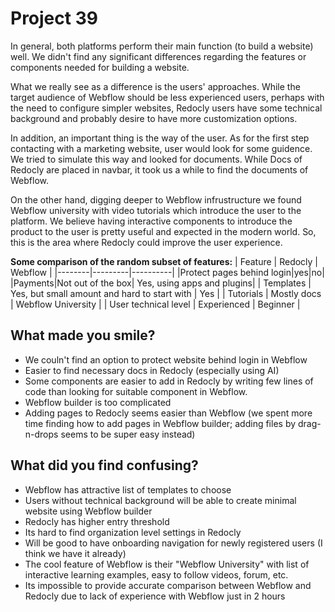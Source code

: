# Project 39

In general, both platforms perform their main function (to build a website) well. We didn't find any significant differences regarding the features or components needed for building a website. 

What we really see as a difference is the users' approaches. While the target audience of Webflow should be less experienced users, perhaps with the need to configure simpler websites, Redocly users have some technical background and probably desire to have more customization options.

In addition, an important thing is the way of the user. As for the first step contacting with a marketing website, user would look for some guidence. We tried to simulate this way and looked for documents. While Docs of Redocly are placed in navbar, it took us a while to find the documents of Webflow. 

On the other hand, digging deeper to Webflow infrustructure we found Webflow university with video tutorials which introduce the user to the platform. We believe having interactive components to introduce the product to the user is pretty useful and expected in the modern world. So, this is the area where Redocly could improve the user experience.

**Some comparison of the random subset of features:**
| Feature | Redocly | Webflow |
|--------|---------|----------|
|Protect pages behind login|yes|no|
|Payments|Not out of the box| Yes, using apps and plugins|
| Templates | Yes, but small amount and hard to start with | Yes |
| Tutorials | Mostly docs | Webflow University |
| User technical level | Experienced | Beginner |

## What made you smile?

* We couln't find an option to protect website behind login in Webflow
* Easier to find necessary docs in Redocly (especially using AI)
* Some components are easier to add in Redocly by writing few lines of code than looking for suitable component in Webflow.
* Webflow builder is too complicated
* Adding pages to Redocly seems easier than Webflow (we spent more time finding how to add pages in Webflow builder; adding files by drag-n-drops seems to be super easy instead)

## What did you find confusing?

* Webflow has attractive list of templates to choose
* Users without technical background will be able to create minimal website using Webflow builder
* Redocly has higher entry threshold 
* Its hard to find organization level settings in Redocly
* Will be good to have onboarding navigation for newly registered users (I think we have it already)
* The cool feature of Webflow is their "Webflow University" with list of interactive learning examples, easy to follow videos, forum, etc.
* Its impossible to provide accurate comparison between Webflow and Redocly due to lack of experience with Webflow just in 2 hours